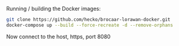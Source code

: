 Running / building the Docker images:

```bash
git clone https://github.com/hecko/brocaar-lorawan-docker.git
docker-compose up --build --force-recreate -d --remove-orphans
```

Now connect to the host, https, port 8080
